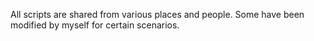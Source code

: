All scripts are shared from various places and people. Some have been modified by myself for certain scenarios.

